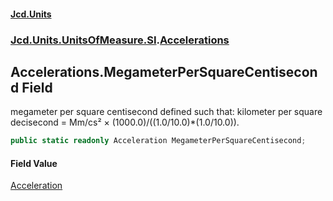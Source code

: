 #### [Jcd.Units](index.md 'index')
### [Jcd.Units.UnitsOfMeasure.SI](Jcd.Units.UnitsOfMeasure.SI.md 'Jcd.Units.UnitsOfMeasure.SI').[Accelerations](Accelerations.md 'Jcd.Units.UnitsOfMeasure.SI.Accelerations')

## Accelerations.MegameterPerSquareCentisecond Field

megameter per square centisecond defined such that: kilometer per square decisecond = Mm/cs² ×
(1000.0)/((1.0/10.0)*(1.0/10.0)).

```csharp
public static readonly Acceleration MegameterPerSquareCentisecond;
```

#### Field Value
[Acceleration](Acceleration.md 'Jcd.Units.UnitTypes.Acceleration')